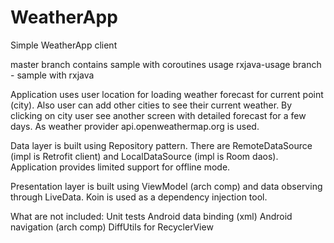 # WeatherApp
Simple WeatherApp client

master branch contains sample with coroutines usage
rxjava-usage branch - sample with rxjava

Application uses user location for loading weather forecast for current point (city). 
Also user can add other cities to see their current weather.
By clicking on city user see another screen with detailed forecast for a few days.
As weather provider api.openweathermap.org is used.

Data layer is built using Repository pattern.
There are RemoteDataSource (impl is Retrofit client) and LocalDataSource (impl is Room daos).
Application provides limited support for offline mode.

Presentation layer is built using ViewModel (arch comp) and data observing through LiveData.
Koin is used as a dependency injection tool.

What are not included:
Unit tests
Android data binding (xml)
Android navigation (arch comp)
DiffUtils for RecyclerView
